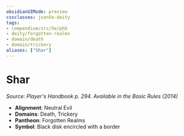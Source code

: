 ```yaml
---
obsidianUIMode: preview
cssclasses: json5e-deity
tags:
- compendium/src/5e/phb
- deity/forgotten-realms
- domain/death
- domain/trickery
aliases: ["Shar"]
---
```

# Shar
*Source: Player's Handbook p. 294. Available in the Basic Rules (2014)* 

- **Alignment**: Neutral Evil
- **Domains**: Death, Trickery
- **Pantheon**: Forgotten Realms
- **Symbol**: Black disk encircled with a border